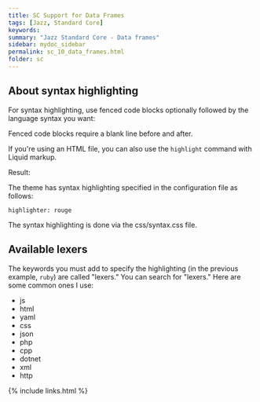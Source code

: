 ```yaml
---
title: SC Support for Data Frames
tags: [Jazz, Standard Core]
keywords:
summary: "Jazz Standard Core - Data frames"
sidebar: mydoc_sidebar
permalink: sc_10_data_frames.html
folder: sc
---
```


## About syntax highlighting
For syntax highlighting, use fenced code blocks optionally followed by the language syntax you want:


Fenced code blocks require a blank line before and after.

If you're using an HTML file, you can also use the `highlight` command with Liquid markup.


Result: 


The theme has syntax highlighting specified in the configuration file as follows:

```
highlighter: rouge
```

The syntax highlighting is done via the css/syntax.css file.

## Available lexers

The keywords you must add to specify the highlighting (in the previous example, `ruby`) are called "lexers." You can search for "lexers." Here are some common ones I use:

* js
* html
* yaml
* css
* json
* php
* cpp
* dotnet
* xml
* http

{% include links.html %}
